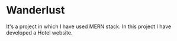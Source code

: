 # Wanderlust
It's a project in which I have used MERN stack. In this project I have developed a Hotel website.  
